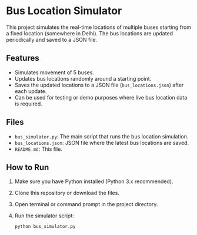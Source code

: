 # Bus Location Simulator

This project simulates the real-time locations of multiple buses starting from a fixed location (somewhere in Delhi). The bus locations are updated periodically and saved to a JSON file.

## Features

- Simulates movement of 5 buses.
- Updates bus locations randomly around a starting point.
- Saves the updated locations to a JSON file (`bus_locations.json`) after each update.
- Can be used for testing or demo purposes where live bus location data is required.

## Files

- `bus_simulator.py`: The main script that runs the bus location simulation.
- `bus_locations.json`: JSON file where the latest bus locations are saved.
- `README.md`: This file.

## How to Run

1. Make sure you have Python installed (Python 3.x recommended).
2. Clone this repository or download the files.
3. Open terminal or command prompt in the project directory.
4. Run the simulator script:

   ```bash
   python bus_simulator.py
